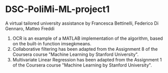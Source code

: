 # DSC-PoliMi-ML-project1
A virtual tailored university assistance by Francesca Bettinelli, Federico Di Gennaro, Matteo Freddi

1) OCR is an example of a MATLAB implementation of the algorithm, based on the built-in function imsegkmeans.
2) Collaborative filtering has been adapted from the Assignment 8 of the Coursera course "Machine Learning by Stanford University". 
3) Multivariate Linear Regression has been adapted from the Assignment 1 of the Coursera course "Machine Learning by Stanford University". 
